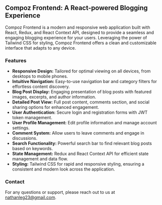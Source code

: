 ## Compoz Frontend: A React-powered Blogging Experience

Compoz Frontend is a modern and responsive web application built with React, Redux, and React Context API, designed to provide a seamless and engaging blogging experience for your users. Leveraging the power of Tailwind CSS for styling, Compoz Frontend offers a clean and customizable interface that adapts to any device.

### Features

* **Responsive Design:** Tailored for optimal viewing on all devices, from desktops to mobile phones.
* **Intuitive Navigation:** Easy-to-use navigation bar and category filters for effortless content discovery.
* **Blog Post Display:** Engaging presentation of blog posts with featured images, excerpts, and author information.
* **Detailed Post View:** Full post content, comments section, and social sharing options for enhanced engagement.
* **User Authentication:** Secure login and registration forms with JWT token management.
* **User Profile Management:** Edit profile information and manage account settings.
* **Comment System:** Allow users to leave comments and engage in discussions.
* **Search Functionality:** Powerful search bar to find relevant blog posts based on keywords.
* **State Management:** Redux and React Context API for efficient state management and data flow.
* **Styling:** Tailwind CSS for rapid and responsive styling, ensuring a consistent and modern look across the application.

### Contact

For any questions or support, please reach out to us at [nathanleg23@gmail.com](nathanleg23@gmail.com).

